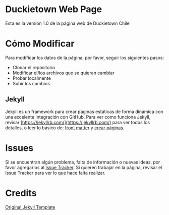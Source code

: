 # Duckietown Web Page
Esta es la versión 1.0 de la página web de Duckietown Chile

# Cómo Modificar
Para modificar los datos de la página, por favor, seguir los siguientes pasos:

* Clonar el repositorio
* Modificar el/los archivos que se quieran cambiar
* Probar localmente
* Subir los cambios

## Jekyll
Jekyll es un framework para crear páginas estáticas de forma dinámica con una excelente integración con GitHub. Para ver como funciona Jekyll, revisar [https://jekyllrb.com/](https://jekyllrb.com/) para ver todos los detalles,
o leer lo básico de: [front matter](https://jekyllrb.com/docs/frontmatter/) y [crear páginas](https://jekyllrb.com/docs/pages/).

# Issues
Si se encuentran algún problema, falta de información o nuevas ideas, por favor agregarlos al [Issue Tracker](https://github.com/Duckietown-Chile/website/issues). Si quieren trabajar en la página, revisar el Issue Tracker para ver lo que hace falta realizar.

# Credits

[Original Jekyll Template](https://github.com/andrewbanchich/editorial-jekyll-theme)